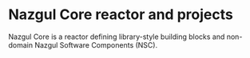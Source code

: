 # Nazgul Core reactor and projects

Nazgul Core is a reactor defining library-style building blocks and non-domain Nazgul Software Components (NSC).
